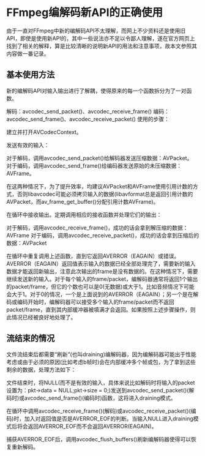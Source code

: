 # FFmpeg编解码新API的正确使用

由于一直对FFmpeg中新的编解码API不太理解，而网上不少资料还是使用旧API，即使是使用新API的，其中一些说法亦不足以令鄙人理解，遂在官方网页上找到了相关的解释，算是比较清晰的说明新API的用法和注意事项，故本文参照其内容做一番记录。

## 基本使用方法

新的编解码API对输入输出进行了解耦，使得原来的每一个函数拆分为了一对函数。

解码：avcodec_send_packet()、avcodec_receive_frame()
编码：avcodec_send_frame()、avcodec_receive_packet()
使用的步骤：

建立并打开AVCodecContext。

发送有效的输入：

对于解码，调用avcodec_send_packet()给解码器发送压缩数据：AVPacket。
对于编码，调用avcodec_send_frame()给编码器发送原始的未压缩数据：AVFrame。

在这两种情况下，为了提升效率，均建议AVPacket和AVFrame使用引用计数的方式，否则libavcodec可能必须拷贝输入的数据(libavformat总是返回引用计数的AVPacket，而av_frame_get_buffer()分配引用计数AVFrame)。

在循环中接收输出。定期调用相应的接收函数并处理它们的输出：

对于解码，调用avcodec_receive_frame()，成功的话会拿到解压缩的数据：AVFrame
对于编码，调用avcodec_receive_packet()，成功的话会拿到压缩后的数据：AVPacket

在循环中重复调用上述函数，直到它返回AVERROR（EAGAIN）或错误。AVERROR（EAGAIN）返回值表示输入的数据已经全部处理完了，需要新的输入数据才能返回新输出，注意此次输出的frame是没有数据的。在这种情况下，需要继续发送新的输入。对于每个输入的frame/packet，编解码器通常将返回1个输出的packet/frame，但它的个数也可以是0(无数据)或大于1。比如音频情况下可能会大于1。对于0的情况，一个是上面说到的AVERROR（EAGAIN）；另一个是在解码或编码开始时，编解码器可以接受多个输入的frame/packet而不返回packet/frame，直到其内部缓冲器被填满才会返回。如果按照上述步骤操作，则此情况已经被良好地处理了。

## 流结束的情况

文件流结束后都需要“刷新”(也叫draining)编解码器，因为编解码器可能出于性能考虑或由于必须的原因(比如考虑b帧时)会在内部缓冲多个帧或包，为了拿到这些剩余的数据，处理方法如下：

文件结束时，将NULL(而不是有效的输入，具体来说比如解码时将输入的packet设置为：pkt->data = NULL;pkt->size = 0;)发送到avcodec_send_packet()(解码时)或avcodec_send_frame()(编码时)函数，这将进入draining模式。

在循环中调用avcodec_receive_frame()(解码)或avcodec_receive_packet()(编码)时，加入对返回值是否是AVERROR_EOF的判断。当输入NULL进入draining模式后将会返回AVERROR_EOF而不会返回AVERROR(EAGAIN)。

捕获AVERROR_EOF后，调用avcodec_flush_buffers()刷新编解码器使得可以恢复重新解码。

